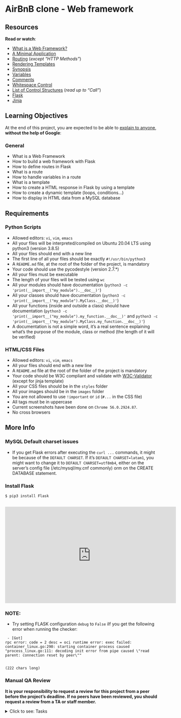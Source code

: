 # AirBnB clone - Web framework

<h2>Resources</h2>

<p><strong>Read or watch</strong>:</p>

<ul>
<li><a href="/rltoken/qk3bO45DSY-P4qmdnEX93w" title="What is a Web Framework?" target="_blank">What is a Web Framework?</a> </li>
<li><a href="/rltoken/DCF-0NHTuXLykc1ijX5HVg" title="A Minimal Application" target="_blank">A Minimal Application</a> </li>
<li><a href="/rltoken/mfdHqOmCsS7veXQ3nK6PcQ" title="Routing" target="_blank">Routing</a> (<em>except “HTTP Methods”</em>)</li>
<li><a href="/rltoken/_dU2691FhIZB3lBtSF5nMg" title="Rendering Templates" target="_blank">Rendering Templates</a> </li>
<li><a href="/rltoken/V24BEPWuJb3yPZpOvA3-Zw" title="Synopsis" target="_blank">Synopsis</a> </li>
<li><a href="/rltoken/GKvdWdthYkstOwnDs9LJWg" title="Variables" target="_blank">Variables</a> </li>
<li><a href="/rltoken/qum7hVpPWLaqMZBQCpcRyA" title="Comments" target="_blank">Comments</a> </li>
<li><a href="/rltoken/LxOb-5Fe9bHvx0TguTDY9g" title="Whitespace Control" target="_blank">Whitespace Control</a> </li>
<li><a href="/rltoken/8D9OoDX5cYQOFXUqwAiCNw" title="List of Control Structures" target="_blank">List of Control Structures</a> (<em>read up to “Call”</em>)</li>
<li><a href="/rltoken/OMqE9vlalgkWcT_3fu4Hvg" title="Flask" target="_blank">Flask</a> </li>
<li><a href="/rltoken/L3kYnmfrbc86Asb4JZq0rg" title="Jinja" target="_blank">Jinja</a> </li>
</ul>

<h2>Learning Objectives</h2>

<p>At the end of this project, you are expected to be able to <a href="/rltoken/lVg3jl6IEzhNeQiHwhC-Fg" title="explain to anyone" target="_blank">explain to anyone</a>, <strong>without the help of Google</strong>:</p>

<h3>General</h3>

<ul>
<li>What is a Web Framework</li>
<li>How to build a web framework with Flask</li>
<li>How to define routes in Flask</li>
<li>What is a route</li>
<li>How to handle variables in a route</li>
<li>What is a template</li>
<li>How to create a HTML response in Flask by using a template</li>
<li>How to create a dynamic template (loops, conditions…)</li>
<li>How to display in HTML data from a MySQL database</li>
</ul>

<h2>Requirements</h2>

<h3>Python Scripts</h3>

<ul>
<li>Allowed editors: <code>vi</code>, <code>vim</code>, <code>emacs</code></li>
<li>All your files will be interpreted/compiled on Ubuntu 20.04 LTS using python3 (version 3.8.5)</li>
<li>All your files should end with a new line</li>
<li>The first line of all your files should be exactly <code>#!/usr/bin/python3</code></li>
<li>A <code>README.md</code> file, at the root of the folder of the project, is mandatory</li>
<li>Your code should use the pycodestyle (version 2.7.*)</li>
<li>All your files must be executable</li>
<li>The length of your files will be tested using <code>wc</code></li>
<li>All your modules should have documentation (<code>python3 -c 'print(__import__("my_module").__doc__)'</code>)</li>
<li>All your classes should have documentation (<code>python3 -c 'print(__import__("my_module").MyClass.__doc__)'</code>)</li>
<li>All your functions (inside and outside a class) should have documentation (<code>python3 -c 'print(__import__("my_module").my_function.__doc__)'</code> and <code>python3 -c 'print(__import__("my_module").MyClass.my_function.__doc__)'</code>)</li>
<li>A documentation is not a simple word, it’s a real sentence explaining what’s the purpose of the module, class or method (the length of it will be verified)</li>
</ul>

<h3>HTML/CSS Files</h3>

<ul>
<li>Allowed editors: <code>vi</code>, <code>vim</code>, <code>emacs</code></li>
<li>All your files should end with a new line</li>
<li>A <code>README.md</code> file at the root of the folder of the project is mandatory</li>
<li>Your code should be W3C compliant and validate with <a href="/rltoken/BABHSFrobycuS0xRtRtXVQ" title="W3C-Validator" target="_blank">W3C-Validator</a> (except for jinja template)</li>
<li>All your CSS files should be in the <code>styles</code> folder</li>
<li>All your images should be in the <code>images</code> folder</li>
<li>You are not allowed to use <code>!important</code> or <code>id</code> (<code>#...</code> in the CSS file)</li>
<li>All tags must be in uppercase</li>
<li>Current screenshots have been done on <code>Chrome 56.0.2924.87</code>. </li>
<li>No cross browsers </li>
</ul>

<h2>More Info</h2>

<h3>MySQL Default charset issues</h3>

<ul>
<li>If you get Flask errors after executing the  <code>curl ...</code> commands, it might be because of the <code>DEFAULT CHARSET</code>. If it’s <code>DEFAULT CHARSET=latam1</code>, you might want to change it to <code>DEFAULT CHARSET=utf8mb4</code>, either on the server’s config file (/etc/mysql/my.cnf commonly) orm on the CREATE DATABASE statement.</li>
</ul>

<h3>Install Flask</h3>

<pre><code>$ pip3 install Flask
</code></pre>

<p><img src="https://s3.eu-west-3.amazonaws.com/hbtn.intranet.project.files/concepts/74/hbnb_step3.png" alt="" loading="lazy" style=""></p>

<iframe width="560" height="315" src="https://www.youtube.com/embed/lzs4nQOiZQY" frameborder="0" allowfullscreen=""></iframe>

<h3>NOTE:</h3>

<ul>
<li>Try setting FLASK configuration <code>debug</code> to <code>False</code>  iIf you get the following error when running the checker:</li>
</ul>

<pre><code> - [Got]
rpc error: code = 2 desc = oci runtime error: exec failed: container_linux.go:290: starting container process caused "process_linux.go:111: decoding init error from pipe caused \"read parent: connection reset by peer\""


(222 chars long)
</code></pre>

<h3>Manual QA Review</h3>

<p><strong>It is your responsibility to request a review for this project from a peer before the project’s deadline. If no peers have been reviewed, you should request a review from a TA or staff member.</strong></p>


<details>
<summary>Click to see: Tasks</summary>

<h3 class="panel-title">
0. Hello Flask!
</h3>

Write a script that starts a Flask web application:</p>

<ul>
<li>Your web application must be listening on <code>0.0.0.0</code>, port <code>5000</code></li>
<li>Routes:

<ul>
<li><code>/</code>: display “Hello HBNB!”</li>
</ul></li>
<li>You must use the option <code>strict_slashes=False</code> in your route definition</li>
</ul>

<pre><code>guillaume@ubuntu:~/AirBnB_v2$ python3 -m web_flask.0-hello_route
* Running on http://0.0.0.0:5000/ (Press CTRL+C to quit)
....
</code></pre>

<p>In another tab:</p>

<pre><code>guillaume@ubuntu:~$ curl 0.0.0.0:5000 ; echo "" | cat -e
Hello HBNB!$
guillaume@ubuntu:~$
</code></pre>

</div>

<div class="list-group">
<!-- Task URLs -->

<!-- Technical information -->
<div class="list-group-item">
<p><strong>Repo:</strong></p>
<ul>
<li>GitHub repository: <code>holbertonschool-AirBnB_clone_v2</code></li>
<li>Directory: <code>web_flask</code></li>
<li>File: <code>0-hello_route.py, __init__.py</code></li>
</ul>
</div>

<h3 class="panel-title">
1. HBNB
</h3>

Write a script that starts a Flask web application:</p>

<ul>
<li>Your web application must be listening on <code>0.0.0.0</code>, port <code>5000</code></li>
<li>Routes:

<ul>
<li><code>/</code>: display “Hello HBNB!”</li>
<li><code>/hbnb</code>: display “HBNB”</li>
</ul></li>
<li>You must use the option <code>strict_slashes=False</code> in your route definition</li>
</ul>

<pre><code>guillaume@ubuntu:~/AirBnB_v2$ python3 -m web_flask.1-hbnb_route
* Running on http://0.0.0.0:5000/ (Press CTRL+C to quit)
....
</code></pre>

<p>In another tab:</p>

<pre><code>guillaume@ubuntu:~$ curl 0.0.0.0:5000/hbnb ; echo "" | cat -e
HBNB$
guillaume@ubuntu:~$
</code></pre>

</div>

<div class="list-group">
<!-- Task URLs -->

<!-- Technical information -->
<div class="list-group-item">
<p><strong>Repo:</strong></p>
<ul>
<li>GitHub repository: <code>holbertonschool-AirBnB_clone_v2</code></li>
<li>Directory: <code>web_flask</code></li>
<li>File: <code>1-hbnb_route.py</code></li>
</ul>
</div>

<h3 class="panel-title">
2. C is fun!
</h3>

Write a script that starts a Flask web application:</p>

<ul>
<li>Your web application must be listening on <code>0.0.0.0</code>, port <code>5000</code></li>
<li>Routes:

<ul>
<li><code>/</code>: display “Hello HBNB!”</li>
<li><code>/hbnb</code>: display “HBNB”</li>
<li><code>/c/<text></code>: display “C ” followed by the value of the <code>text</code> variable (replace underscore <code>_</code> symbols with a space <code></code>)</li>
</ul></li>
<li>You must use the option <code>strict_slashes=False</code> in your route definition</li>
</ul>

<pre><code>guillaume@ubuntu:~/AirBnB_v2$ python3 -m web_flask.2-c_route
* Running on http://0.0.0.0:5000/ (Press CTRL+C to quit)
....
</code></pre>

<p>In another tab:</p>

<pre><code>guillaume@ubuntu:~$ curl 0.0.0.0:5000/c/is_fun ; echo "" | cat -e
C is fun$
guillaume@ubuntu:~$ curl 0.0.0.0:5000/c/cool ; echo "" | cat -e
C cool$
guillaume@ubuntu:~$ curl 0.0.0.0:5000/c
<!DOCTYPE HTML PUBLIC "-//W3C//DTD HTML 3.2 Final//EN">
<title>404 Not Found</title>
<h1>Not Found</h1>
<p>The requested URL was not found on the server.  If you entered the URL manually please check your spelling and try again.</p>
guillaume@ubuntu:~$
</code></pre>

</div>

<div class="list-group">
<!-- Task URLs -->

<!-- Technical information -->
<div class="list-group-item">
<p><strong>Repo:</strong></p>
<ul>
<li>GitHub repository: <code>holbertonschool-AirBnB_clone_v2</code></li>
<li>Directory: <code>web_flask</code></li>
<li>File: <code>2-c_route.py</code></li>
</ul>
</div>

<h3 class="panel-title">
3. Python is cool!
</h3>

Write a script that starts a Flask web application:</p>

<ul>
<li>Your web application must be listening on <code>0.0.0.0</code>, port <code>5000</code></li>
<li>Routes:

<ul>
<li><code>/</code>: display “Hello HBNB!”</li>
<li><code>/hbnb</code>: display “HBNB”</li>
<li><code>/c/<text></code>: display “C ”, followed by the value of the <code>text</code> variable (replace underscore <code>_</code> symbols with a space <code></code>)</li>
<li><code>/python/<text></code>: display “Python ”, followed by the value of the <code>text</code> variable (replace underscore <code>_</code> symbols with a space <code></code>)

<ul>
<li>The default value of <code>text</code> is “is cool”</li>
</ul></li>
</ul></li>
<li>You must use the option <code>strict_slashes=False</code> in your route definition</li>
</ul>

<pre><code>guillaume@ubuntu:~/AirBnB_v2$ python3 -m web_flask.3-python_route
* Running on http://0.0.0.0:5000/ (Press CTRL+C to quit)
....
</code></pre>

<p>In another tab:</p>

<pre><code>guillaume@ubuntu:~$ curl -Ls 0.0.0.0:5000/python/is_magic ; echo "" | cat -e
Python is magic$
guillaume@ubuntu:~$ curl -Ls 0.0.0.0:5000/python ; echo "" | cat -e
Python is cool$
guillaume@ubuntu:~$ curl -Ls 0.0.0.0:5000/python/ ; echo "" | cat -e
Python is cool$
guillaume@ubuntu:~$
</code></pre>

</div>

<div class="list-group">
<!-- Task URLs -->

<!-- Technical information -->
<div class="list-group-item">
<p><strong>Repo:</strong></p>
<ul>
<li>GitHub repository: <code>holbertonschool-AirBnB_clone_v2</code></li>
<li>Directory: <code>web_flask</code></li>
<li>File: <code>3-python_route.py</code></li>
</ul>
</div>

<h3 class="panel-title">
4. Is it a number?
</h3>

Write a script that starts a Flask web application:</p>

<ul>
<li>Your web application must be listening on <code>0.0.0.0</code>, port <code>5000</code></li>
<li>Routes:

<ul>
<li><code>/</code>: display “Hello HBNB!”</li>
<li><code>/hbnb</code>: display “HBNB”</li>
<li><code>/c/<text></code>: display “C ”, followed by the value of the <code>text</code> variable (replace underscore <code>_</code> symbols with a space <code></code>)</li>
<li><code>/python/<text></code>: display “Python ”, followed by the value of the <code>text</code> variable (replace underscore <code>_</code> symbols with a space <code></code>)

<ul>
<li>The default value of <code>text</code> is “is cool”</li>
</ul></li>
<li><code>/number/<n></code>: display “<code>n</code> is a number” <strong>only</strong> if <code>n</code> is an integer</li>
</ul></li>
<li>You must use the option <code>strict_slashes=False</code> in your route definition</li>
</ul>

<pre><code>guillaume@ubuntu:~/AirBnB_v2$ python3 -m web_flask.4-number_route
* Running on http://0.0.0.0:5000/ (Press CTRL+C to quit)
....
</code></pre>

<p>In another tab:</p>

<pre><code>guillaume@ubuntu:~$ curl 0.0.0.0:5000/number/89 ; echo "" | cat -e
89 is a number$
guillaume@ubuntu:~$ curl 0.0.0.0:5000/number/8.9
<!DOCTYPE HTML PUBLIC "-//W3C//DTD HTML 3.2 Final//EN">
<title>404 Not Found</title>
<h1>Not Found</h1>
<p>The requested URL was not found on the server.  If you entered the URL manually please check your spelling and try again.</p>
guillaume@ubuntu:~$ curl 0.0.0.0:5000/number/python
<!DOCTYPE HTML PUBLIC "-//W3C//DTD HTML 3.2 Final//EN">
<title>404 Not Found</title>
<h1>Not Found</h1>
<p>The requested URL was not found on the server.  If you entered the URL manually please check your spelling and try again.</p>
guillaume@ubuntu:~$
</code></pre>

</div>

<div class="list-group">
<!-- Task URLs -->

<!-- Technical information -->
<div class="list-group-item">
<p><strong>Repo:</strong></p>
<ul>
<li>GitHub repository: <code>holbertonschool-AirBnB_clone_v2</code></li>
<li>Directory: <code>web_flask</code></li>
<li>File: <code>4-number_route.py</code></li>
</ul>
</div>

<h3 class="panel-title">
5. Number template
</h3>

Write a script that starts a Flask web application:</p>

<ul>
<li>Your web application must be listening on <code>0.0.0.0</code>, port <code>5000</code></li>
<li>Routes:

<ul>
<li><code>/</code>: display “Hello HBNB!”</li>
<li><code>/hbnb</code>: display “HBNB”</li>
<li><code>/c/<text></code>: display “C ”, followed by the value of the <code>text</code> variable (replace underscore <code>_</code> symbols with a space <code></code>)</li>
<li><code>/python/<text></code>: display “Python ”, followed by the value of the <code>text</code> variable (replace underscore <code>_</code> symbols with a space <code></code>)

<ul>
<li>The default value of <code>text</code> is “is cool”</li>
</ul></li>
<li><code>/number/<n></code>: display “<code>n</code> is a number” <strong>only</strong> if <code>n</code> is an integer</li>
<li><code>/number_template/<n></code>: display a HTML page <strong>only</strong> if <code>n</code> is an integer:

<ul>
<li><code>H1</code> tag: “Number: <code>n</code>” inside the tag <code>BODY</code> </li>
</ul></li>
</ul></li>
<li>You must use the option <code>strict_slashes=False</code> in your route definition</li>
</ul>

<pre><code>guillaume@ubuntu:~/AirBnB_v2$ python3 -m web_flask.5-number_template
* Running on http://0.0.0.0:5000/ (Press CTRL+C to quit)
....
</code></pre>

<p>In another tab:</p>

<pre><code>guillaume@ubuntu:~$ curl 0.0.0.0:5000/number_template/89 ; echo ""
<!DOCTYPE html>
<HTML lang="en">
<HEAD>
<TITLE>HBNB</TITLE>
</HEAD>
<BODY>
<H1>Number: 89</H1>
</BODY>
</HTML>
guillaume@ubuntu:~$ curl 0.0.0.0:5000/number_template/8.9
<!DOCTYPE HTML PUBLIC "-//W3C//DTD HTML 3.2 Final//EN">
<title>404 Not Found</title>
<h1>Not Found</h1>
<p>The requested URL was not found on the server.  If you entered the URL manually please check your spelling and try again.</p>
guillaume@ubuntu:~$ curl 0.0.0.0:5000/number_template/python
<!DOCTYPE HTML PUBLIC "-//W3C//DTD HTML 3.2 Final//EN">
<title>404 Not Found</title>
<h1>Not Found</h1>
<p>The requested URL was not found on the server.  If you entered the URL manually please check your spelling and try again.</p>
guillaume@ubuntu:~$
</code></pre>

</div>

<div class="list-group">
<!-- Task URLs -->

<!-- Technical information -->
<div class="list-group-item">
<p><strong>Repo:</strong></p>
<ul>
<li>GitHub repository: <code>holbertonschool-AirBnB_clone_v2</code></li>
<li>Directory: <code>web_flask</code></li>
<li>File: <code>5-number_template.py, templates/5-number.html</code></li>
</ul>
</div>

<h3 class="panel-title">
6. Odd or even?
</h3>

Write a script that starts a Flask web application:</p>

<ul>
<li>Your web application must be listening on <code>0.0.0.0</code>, port <code>5000</code></li>
<li>Routes:

<ul>
<li><code>/</code>: display “Hello HBNB!”</li>
<li><code>/hbnb</code>: display “HBNB”</li>
<li><code>/c/<text></code>: display “C ”, followed by the value of the <code>text</code> variable (replace underscore <code>_</code> symbols with a space <code></code>)</li>
<li><code>/python/<text></code>: display “Python ”, followed by the value of the <code>text</code> variable (replace underscore <code>_</code> symbols with a space <code></code>)

<ul>
<li>The default value of <code>text</code> is “is cool”</li>
</ul></li>
<li><code>/number/<n></code>: display “<code>n</code> is a number” <strong>only</strong> if <code>n</code> is an integer</li>
<li><code>/number_template/<n></code>: display a HTML page <strong>only</strong> if <code>n</code> is an integer:

<ul>
<li><code>H1</code> tag: “Number: <code>n</code>” inside the tag <code>BODY</code></li>
</ul></li>
<li><code>/number_odd_or_even/<n></code>: display a HTML page <strong>only</strong> if <code>n</code> is an integer:

<ul>
<li><code>H1</code> tag: “Number: <code>n</code> is <code>even|odd</code>” inside the tag <code>BODY</code></li>
</ul></li>
</ul></li>
<li>You must use the option <code>strict_slashes=False</code> in your route definition</li>
</ul>

<pre><code>guillaume@ubuntu:~/AirBnB_v2$ python3 -m web_flask.6-number_odd_or_even
* Running on http://0.0.0.0:5000/ (Press CTRL+C to quit)
....
</code></pre>

<p>In another tab:</p>

<pre><code>guillaume@ubuntu:~$ curl 0.0.0.0:5000/number_odd_or_even/89 ; echo ""
<!DOCTYPE html>
<HTML lang="en">
<HEAD>
<TITLE>HBNB</TITLE>
</HEAD>
<BODY>
<H1>Number: 89 is odd</H1>
</BODY>
</HTML>
guillaume@ubuntu:~$ curl 0.0.0.0:5000/number_odd_or_even/32 ; echo ""
<!DOCTYPE html>
<HTML lang="en">
<HEAD>
<TITLE>HBNB</TITLE>
</HEAD>
<BODY>
<H1>Number: 32 is even</H1>
</BODY>
</HTML>
guillaume@ubuntu:~$ curl 0.0.0.0:5000/number_odd_or_even/python
<!DOCTYPE HTML PUBLIC "-//W3C//DTD HTML 3.2 Final//EN">
<title>404 Not Found</title>
<h1>Not Found</h1>
<p>The requested URL was not found on the server.  If you entered the URL manually please check your spelling and try again.</p>
guillaume@ubuntu:~$
</code></pre>

</div>

<div class="list-group">
<!-- Task URLs -->

<!-- Technical information -->
<div class="list-group-item">
<p><strong>Repo:</strong></p>
<ul>
<li>GitHub repository: <code>holbertonschool-AirBnB_clone_v2</code></li>
<li>Directory: <code>web_flask</code></li>
<li>File: <code>6-number_odd_or_even.py, templates/6-number_odd_or_even.html</code></li>
</ul>
</div>

<h3 class="panel-title">
7. Improve engines
</h3>

Before using Flask to display our HBNB data, you will need to update some part of our engine:</p>

<p>Update <code>FileStorage</code>: (<code>models/engine/file_storage.py</code>)</p>

<ul>
<li>Add a public method <code>def close(self):</code>: call <code>reload()</code> method for deserializing the JSON file to objects</li>
</ul>

<p>Update <code>DBStorage</code>: (<code>models/engine/db_storage.py</code>)</p>

<ul>
<li>Add a public method <code>def close(self):</code>: call <code>remove()</code> method on the private session attribute (<code>self.__session</code>) <a href="/rltoken/Ev0jeeBWNlaFqPAFe-rZKA" title="tips" target="_blank">tips</a> or <code>close()</code> on the class <code>Session</code> <a href="/rltoken/d7XXqTOZnNCO47YVh5ZziQ" title="tips" target="_blank">tips</a></li>
</ul>

<p>Update <code>State</code>: (<code>models/state.py</code>) - If it’s not already present</p>

<ul>
<li>If your storage engine is not <code>DBStorage</code>, add a public getter method <code>cities</code> to return the list of <code>City</code> objects from <code>storage</code> linked to the current <code>State</code></li>
</ul>

<pre><code>guillaume@ubuntu:~/AirBnB_v2$ HBNB_MYSQL_USER=hbnb_dev HBNB_MYSQL_PWD=hbnb_dev_pwd HBNB_MYSQL_HOST=localhost HBNB_MYSQL_DB=hbnb_dev_db HBNB_TYPE_STORAGE=db python3
>>> from models import storage
>>> from models.state import State
>>> len(storage.all(State))
5
>>> len(storage.all(State))
5
>>> # Time to insert new data!
</code></pre>

<p>At this moment, in another tab:</p>

<pre><code>guillaume@ubuntu:~/AirBnB_v2$ echo 'INSERT INTO `states` VALUES ("421a55f1-7d82-45d9-b54c-a76916479545", "Alabama", "2017-03-25 19:42:40","2017-03-25 19:42:40");' | mysql -uroot -p hbnb_dev_db
Enter password:
guillaume@ubuntu:~/AirBnB_v2$
</code></pre>

<p>And let’s go back the Python console:</p>

<pre><code>>>> # Time to insert new data!
>>> len(storage.all(State))
5
>>> # normal: the SQLAlchemy didn't reload his `Session`
>>> # to force it, you must remove the current session to create a new one:
>>> storage.close()
>>> len(storage.all(State))
6
>>> # perfect!
</code></pre>

<p>And for the getter <code>cities</code> in the <code>State</code> model:</p>

<pre><code>guillaume@ubuntu:~/AirBnB_v2$ cat main.py
#!/usr/bin/python3
"""
Test cities access from a state
"""
from models import storage
from models.state import State
from models.city import City

"""
Objects creations
"""
state_1 = State(name="California")
print("New state: {}".format(state_1))
state_1.save()
state_2 = State(name="Arizona")
print("New state: {}".format(state_2))
state_2.save()

city_1_1 = City(state_id=state_1.id, name="Napa")
print("New city: {} in the state: {}".format(city_1_1, state_1))
city_1_1.save()
city_1_2 = City(state_id=state_1.id, name="Sonoma")
print("New city: {} in the state: {}".format(city_1_2, state_1))
city_1_2.save()
city_2_1 = City(state_id=state_2.id, name="Page")
print("New city: {} in the state: {}".format(city_2_1, state_2))
city_2_1.save()


"""
Verification
"""
print("")
all_states = storage.all(State)
for state_id, state in all_states.items():
for city in state.cities:
print("Find the city {} in the state {}".format(city, state))

guillaume@ubuntu:~/AirBnB_v2$
guillaume@ubuntu:~/AirBnB_v2$ rm file.json ; HBNB_TYPE_STORAGE=fs ./main.py
New state: [State] (5b8f1d55-e49c-44dd-ba6f-a3cf8489ae45) {'name': 'California', 'id': '5b8f1d55-e49c-44dd-ba6f-a3cf8489ae45', 'updated_at': datetime.datetime(2017, 12, 11, 19, 27, 52, 509954), 'created_at': datetime.datetime(2017, 12, 11, 19, 27, 52, 509950)}
New state: [State] (a5e5311a-3c19-4995-9485-32c74411b416) {'name': 'Arizona', 'id': 'a5e5311a-3c19-4995-9485-32c74411b416', 'updated_at': datetime.datetime(2017, 12, 11, 19, 27, 52, 510256), 'created_at': datetime.datetime(2017, 12, 11, 19, 27, 52, 510252)}
New city: [City] (e3e36ded-fe56-44f5-bf08-8a27e2b30672) {'name': 'Napa', 'id': 'e3e36ded-fe56-44f5-bf08-8a27e2b30672', 'state_id': '5b8f1d55-e49c-44dd-ba6f-a3cf8489ae45', 'updated_at': datetime.datetime(2017, 12, 11, 19, 27, 52, 510797), 'created_at': datetime.datetime(2017, 12, 11, 19, 27, 52, 510791)} in the state: [State] (5b8f1d55-e49c-44dd-ba6f-a3cf8489ae45) {'name': 'California', 'id': '5b8f1d55-e49c-44dd-ba6f-a3cf8489ae45', 'updated_at': datetime.datetime(2017, 12, 11, 19, 27, 52, 510038), 'created_at': datetime.datetime(2017, 12, 11, 19, 27, 52, 509950)}
New city: [City] (12a58d70-e255-4c1e-8a68-7d5fb924d2d2) {'name': 'Sonoma', 'id': '12a58d70-e255-4c1e-8a68-7d5fb924d2d2', 'state_id': '5b8f1d55-e49c-44dd-ba6f-a3cf8489ae45', 'updated_at': datetime.datetime(2017, 12, 11, 19, 27, 52, 511437), 'created_at': datetime.datetime(2017, 12, 11, 19, 27, 52, 511432)} in the state: [State] (5b8f1d55-e49c-44dd-ba6f-a3cf8489ae45) {'name': 'California', 'id': '5b8f1d55-e49c-44dd-ba6f-a3cf8489ae45', 'updated_at': datetime.datetime(2017, 12, 11, 19, 27, 52, 510038), 'created_at': datetime.datetime(2017, 12, 11, 19, 27, 52, 509950)}
New city: [City] (a693bdb9-e0ca-4521-adfd-e1a93c093b4b) {'name': 'Page', 'id': 'a693bdb9-e0ca-4521-adfd-e1a93c093b4b', 'state_id': 'a5e5311a-3c19-4995-9485-32c74411b416', 'updated_at': datetime.datetime(2017, 12, 11, 19, 27, 52, 511873), 'created_at': datetime.datetime(2017, 12, 11, 19, 27, 52, 511869)} in the state: [State] (a5e5311a-3c19-4995-9485-32c74411b416) {'name': 'Arizona', 'id': 'a5e5311a-3c19-4995-9485-32c74411b416', 'updated_at': datetime.datetime(2017, 12, 11, 19, 27, 52, 510373), 'created_at': datetime.datetime(2017, 12, 11, 19, 27, 52, 510252)}

Find the city [City] (e3e36ded-fe56-44f5-bf08-8a27e2b30672) {'name': 'Napa', 'id': 'e3e36ded-fe56-44f5-bf08-8a27e2b30672', 'state_id': '5b8f1d55-e49c-44dd-ba6f-a3cf8489ae45', 'updated_at': datetime.datetime(2017, 12, 11, 19, 27, 52, 510953), 'created_at': datetime.datetime(2017, 12, 11, 19, 27, 52, 510791)} in the state [State] (5b8f1d55-e49c-44dd-ba6f-a3cf8489ae45) {'name': 'California', 'id': '5b8f1d55-e49c-44dd-ba6f-a3cf8489ae45', 'updated_at': datetime.datetime(2017, 12, 11, 19, 27, 52, 510038), 'created_at': datetime.datetime(2017, 12, 11, 19, 27, 52, 509950)}
Find the city [City] (12a58d70-e255-4c1e-8a68-7d5fb924d2d2) {'name': 'Sonoma', 'id': '12a58d70-e255-4c1e-8a68-7d5fb924d2d2', 'state_id': '5b8f1d55-e49c-44dd-ba6f-a3cf8489ae45', 'updated_at': datetime.datetime(2017, 12, 11, 19, 27, 52, 511513), 'created_at': datetime.datetime(2017, 12, 11, 19, 27, 52, 511432)} in the state [State] (5b8f1d55-e49c-44dd-ba6f-a3cf8489ae45) {'name': 'California', 'id': '5b8f1d55-e49c-44dd-ba6f-a3cf8489ae45', 'updated_at': datetime.datetime(2017, 12, 11, 19, 27, 52, 510038), 'created_at': datetime.datetime(2017, 12, 11, 19, 27, 52, 509950)}
Find the city [City] (a693bdb9-e0ca-4521-adfd-e1a93c093b4b) {'name': 'Page', 'id': 'a693bdb9-e0ca-4521-adfd-e1a93c093b4b', 'state_id': 'a5e5311a-3c19-4995-9485-32c74411b416', 'updated_at': datetime.datetime(2017, 12, 11, 19, 27, 52, 512073), 'created_at': datetime.datetime(2017, 12, 11, 19, 27, 52, 511869)} in the state [State] (a5e5311a-3c19-4995-9485-32c74411b416) {'name': 'Arizona', 'id': 'a5e5311a-3c19-4995-9485-32c74411b416', 'updated_at': datetime.datetime(2017, 12, 11, 19, 27, 52, 510373), 'created_at': datetime.datetime(2017, 12, 11, 19, 27, 52, 510252)}
guillaume@ubuntu:~/AirBnB_v2$
</code></pre>

</div>

<div class="list-group">
<!-- Task URLs -->

<!-- Technical information -->
<div class="list-group-item">
<p><strong>Repo:</strong></p>
<ul>
<li>GitHub repository: <code>holbertonschool-AirBnB_clone_v2</code></li>
<li>File: <code>models/engine/file_storage.py, models/engine/db_storage.py, models/state.py</code></li>
</ul>
</div>

<h3 class="panel-title">
8. List of states
</h3>

Write a script that starts a Flask web application:</p>

<ul>
<li>Your web application must be listening on <code>0.0.0.0</code>, port <code>5000</code></li>
<li>You must use <code>storage</code> for fetching data from the storage engine (<code>FileStorage</code> or <code>DBStorage</code>) => <code>from models import storage</code> and <code>storage.all(...)</code></li>
<li>After each request you must remove the current SQLAlchemy Session:

<ul>
<li>Declare a method to handle <code>@app.teardown_appcontext</code></li>
<li>Call in this method <code>storage.close()</code></li>
</ul></li>
<li>Routes:

<ul>
<li><code>/states_list</code>: display a HTML page: (inside the tag <code>BODY</code>)

<ul>
<li><code>H1</code> tag: “States”</li>
<li><code>UL</code> tag: with the list of all <code>State</code> objects present in <code>DBStorage</code> <strong>sorted by <code>name</code></strong> (A->Z) <a href="/rltoken/UVC1Bw_-nfa_0T2gv1MuQg" title="tip" target="_blank">tip</a>

<ul>
<li><code>LI</code> tag: description of one <code>State</code>: <code><state.id>: <B><state.name></B></code></li>
</ul></li>
</ul></li>
</ul></li>
<li><strong>NOTE: Students have reported that this one does not work - use the next on instead.</strong> Import this <a href="https://s3.eu-west-3.amazonaws.com/hbtn.intranet.project.files/holbertonschool-higher-level_programming+/290/7-states_list.sql" title="7-dump" target="_blank">7-dump</a> to have some data</li>
<li>Import this <a href="https://s3.eu-west-3.amazonaws.com/hbtn.intranet.project.files/holbertonschool-higher-level_programming+/290/100-hbnb.sql" title="100-dump" target="_blank">100-dump</a> to have some data</li>
<li>You must use the option <code>strict_slashes=False</code> in your route definition</li>
</ul>

<p><strong>IMPORTANT</strong></p>

<ul>
<li>Make sure you have a running and valid <code>setup_mysql_dev.sql</code> in your <code>AirBnB_clone_v2</code> repository (<a href="/rltoken/-Sz0UGvAe4_SLfTbSXSbzg" title="Task" target="_blank">Task</a>)</li>
<li>Make sure all tables are created when you run <code>echo "quit" | HBNB_MYSQL_USER=hbnb_dev HBNB_MYSQL_PWD=hbnb_dev_pwd HBNB_MYSQL_HOST=localhost HBNB_MYSQL_DB=hbnb_dev_db HBNB_TYPE_STORAGE=db ./console.py</code></li>
</ul>

<pre><code>guillaume@ubuntu:~/AirBnB_v2$ curl -o 7-dump.sql "https://s3.eu-west-3.amazonaws.com/hbtn.intranet.project.files/holbertonschool-higher-level_programming+/290/100-hbnb.sql"
guillaume@ubuntu:~/AirBnB_v2$ cat 7-dump.sql | mysql -uroot -p
Enter password:
guillaume@ubuntu:~/AirBnB_v2$ HBNB_MYSQL_USER=hbnb_dev HBNB_MYSQL_PWD=hbnb_dev_pwd HBNB_MYSQL_HOST=localhost HBNB_MYSQL_DB=hbnb_dev_db HBNB_TYPE_STORAGE=db python3 -m web_flask.7-states_list
* Running on http://0.0.0.0:5000/ (Press CTRL+C to quit)
....
</code></pre>

<p>In another tab:</p>

<pre><code>guillaume@ubuntu:~$ curl 0.0.0.0:5000/states_list ; echo ""
<!DOCTYPE html>
<HTML lang="en">
<HEAD>
<TITLE>HBNB</TITLE>
</HEAD>
<BODY>
<H1>States</H1>
<UL>

<LI>421a55f4-7d82-47d9-b54c-a76916479545: <B>Alabama</B></LI>

<LI>421a55f4-7d82-47d9-b54c-a76916479546: <B>Arizona</B></LI>

<LI>421a55f4-7d82-47d9-b54c-a76916479547: <B>California</B></LI>

<LI>421a55f4-7d82-47d9-b54c-a76916479548: <B>Colorado</B></LI>

<LI>421a55f4-7d82-47d9-b54c-a76916479549: <B>Florida</B></LI>

<LI>421a55f4-7d82-47d9-b54c-a76916479550: <B>Georgia</B></LI>

<LI>421a55f4-7d82-47d9-b54c-a76916479551: <B>Hawaii</B></LI>

<LI>421a55f4-7d82-47d9-b54c-a76916479552: <B>Illinois</B></LI>

<LI>421a55f4-7d82-47d9-b54c-a76916479553: <B>Indiana</B></LI>

<LI>421a55f4-7d82-47d9-b54c-a76916479554: <B>Louisiana</B></LI>

<LI>421a55f4-7d82-47d9-b54c-a76916479555: <B>Minnesota</B></LI>

<LI>421a55f4-7d82-47d9-b54c-a76916479556: <B>Mississippi</B></LI>

<LI>421a55f4-7d82-47d9-b54c-a76916479557: <B>Oregon</B></LI>

</UL>
</BODY>
</HTML>
guillaume@ubuntu:~$
</code></pre>

</div>

<div class="list-group">
<!-- Task URLs -->

<!-- Technical information -->
<div class="list-group-item">
<p><strong>Repo:</strong></p>
<ul>
<li>GitHub repository: <code>holbertonschool-AirBnB_clone_v2</code></li>
<li>File: <code>web_flask/7-states_list.py, web_flask/templates/7-states_list.html</code></li>
</ul>
</div>

<h3 class="panel-title">
9. Cities by states
</h3>

Write a script that starts a Flask web application:</p>

<ul>
<li>Your web application must be listening on <code>0.0.0.0</code>, port <code>5000</code></li>
<li>You must use <code>storage</code> for fetching data from the storage engine (<code>FileStorage</code> or <code>DBStorage</code>) => <code>from models import storage</code> and <code>storage.all(...)</code></li>
<li>To load all cities of a <code>State</code>:

<ul>
<li>If your storage engine is <code>DBStorage</code>, you must use <code>cities</code> relationship</li>
<li>Otherwise, use the public getter method <code>cities</code></li>
</ul></li>
<li>After each request you must remove the current SQLAlchemy Session:

<ul>
<li>Declare a method to handle <code>@app.teardown_appcontext</code></li>
<li>Call in this method <code>storage.close()</code></li>
</ul></li>
<li>Routes:

<ul>
<li><code>/cities_by_states</code>: display a HTML page: (inside the tag <code>BODY</code>)

<ul>
<li><code>H1</code> tag: “States”</li>
<li><code>UL</code> tag: with the list of all <code>State</code> objects present in <code>DBStorage</code> <strong>sorted by <code>name</code></strong> (A->Z) <a href="/rltoken/UVC1Bw_-nfa_0T2gv1MuQg" title="tip" target="_blank">tip</a>

<ul>
<li><code>LI</code> tag: description of one <code>State</code>: <code><state.id>: <B><state.name></B></code> + <code>UL</code> tag: with the list of <code>City</code> objects linked to the <code>State</code> <strong>sorted by <code>name</code></strong> (A->Z)

<ul>
<li><code>LI</code> tag: description of one <code>City</code>: <code><city.id>: <B><city.name></B></code></li>
</ul></li>
</ul></li>
</ul></li>
</ul></li>
<li><strong>NOTE: Students have reported that this one does not work - use the next on instead.</strong> Import this <a href="https://s3.eu-west-3.amazonaws.com/hbtn.intranet.project.files/holbertonschool-higher-level_programming+/290/7-states_list.sql" title="7-dump" target="_blank">7-dump</a> to have some data</li>
<li>Import this <a href="https://s3.eu-west-3.amazonaws.com/hbtn.intranet.project.files/holbertonschool-higher-level_programming+/290/100-hbnb.sql" title="100-dump" target="_blank">100-dump</a> to have some data</li>
<li>You must use the option <code>strict_slashes=False</code> in your route definition</li>
</ul>

<p><strong>IMPORTANT</strong></p>

<ul>
<li>Make sure you have a running and valid <code>setup_mysql_dev.sql</code> in your <code>AirBnB_clone_v2</code> repository (<a href="/rltoken/gIfF4l2eWBO13bfNduSG4w" title="Task" target="_blank">Task</a>)</li>
<li>Make sure all tables are created when you run <code>echo "quit" | HBNB_MYSQL_USER=hbnb_dev HBNB_MYSQL_PWD=hbnb_dev_pwd HBNB_MYSQL_HOST=localhost HBNB_MYSQL_DB=hbnb_dev_db HBNB_TYPE_STORAGE=db ./console.py</code></li>
</ul>

<pre><code>guillaume@ubuntu:~/AirBnB_v2$ curl -o 7-dump.sql "https://s3.eu-west-3.amazonaws.com/hbtn.intranet.project.files/holbertonschool-higher-level_programming+/290/100-hbnb.sql"
guillaume@ubuntu:~/AirBnB_v2$ cat 7-dump.sql | mysql -uroot -p
Enter password:
guillaume@ubuntu:~/AirBnB_v2$ HBNB_MYSQL_USER=hbnb_dev HBNB_MYSQL_PWD=hbnb_dev_pwd HBNB_MYSQL_HOST=localhost HBNB_MYSQL_DB=hbnb_dev_db HBNB_TYPE_STORAGE=db python3 -m web_flask.8-cities_by_states
* Running on http://0.0.0.0:5000/ (Press CTRL+C to quit)
....
</code></pre>

<p>In another tab:</p>

<pre><code>guillaume@ubuntu:~$ curl 0.0.0.0:5000/cities_by_states ; echo ""
<!DOCTYPE html>
<HTML lang="en">
<HEAD>
<TITLE>HBNB</TITLE>
</HEAD>
<BODY>
<H1>States</H1>
<UL>

<LI>421a55f4-7d82-47d9-b54c-a76916479545: <B>Alabama</B>
<UL>

<LI>521a55f4-7d82-47d9-b54c-a76916479545: <B>Akron</B></LI>

<LI>531a55f4-7d82-47d9-b54c-a76916479545: <B>Babbie</B></LI>

<LI>541a55f4-7d82-47d9-b54c-a76916479545: <B>Calera</B></LI>

<LI>551a55f4-7d82-47d9-b54c-a76916479545: <B>Fairfield</B></LI>

</UL>
</LI>

<LI>421a55f4-7d82-47d9-b54c-a76916479546: <B>Arizona</B>
<UL>

<LI>521a55f4-7d82-47d9-b54c-a76916479546: <B>Douglas</B></LI>

<LI>531a55f4-7d82-47d9-b54c-a76916479546: <B>Kearny</B></LI>

<LI>541a55f4-7d82-47d9-b54c-a76916479546: <B>Tempe</B></LI>

</UL>
</LI>

<LI>421a55f4-7d82-47d9-b54c-a76916479547: <B>California</B>
<UL>

<LI>541a55f4-7d82-47d9-b54c-a76916479547: <B>Fremont</B></LI>

<LI>551a55f4-7d82-47d9-b54c-a76916479547: <B>Napa</B></LI>

<LI>521a55f4-7d82-47d9-b54c-a76916479547: <B>San Francisco</B></LI>

<LI>531a55f4-7d82-47d9-b54c-a76916479547: <B>San Jose</B></LI>

<LI>561a55f4-7d82-47d9-b54c-a76916479547: <B>Sonoma</B></LI>

</UL>
</LI>

<LI>421a55f4-7d82-47d9-b54c-a76916479548: <B>Colorado</B>
<UL>

<LI>521a55f4-7d82-47d9-b54c-a76916479548: <B>Denver</B></LI>

</UL>
</LI>

<LI>421a55f4-7d82-47d9-b54c-a76916479549: <B>Florida</B>
<UL>

<LI>521a55f4-7d82-47d9-b54c-a76916479549: <B>Miami</B></LI>

<LI>531a55f4-7d82-47d9-b54c-a76916479549: <B>Orlando</B></LI>

</UL>
</LI>

<LI>421a55f4-7d82-47d9-b54c-a76916479550: <B>Georgia</B>
<UL>

</UL>
</LI>

<LI>421a55f4-7d82-47d9-b54c-a76916479551: <B>Hawaii</B>
<UL>

<LI>521a55f4-7d82-47d9-b54c-a76916479551: <B>Honolulu</B></LI>

<LI>531a55f4-7d82-47d9-b54c-a76916479551: <B>Kailua</B></LI>

<LI>541a55f4-7d82-47d9-b54c-a76916479551: <B>Pearl city</B></LI>

</UL>
</LI>

<LI>421a55f4-7d82-47d9-b54c-a76916479552: <B>Illinois</B>
<UL>

<LI>521a55f4-7d82-47d9-b54c-a76916479552: <B>Chicago</B></LI>

<LI>561a55f4-7d82-47d9-b54c-a76916479552: <B>Joliet</B></LI>

<LI>541a55f4-7d82-47d9-b54c-a76916479552: <B>Naperville</B></LI>

<LI>531a55f4-7d82-47d9-b54c-a76916479552: <B>Peoria</B></LI>

<LI>551a55f4-7d82-47d9-b54c-a76916479552: <B>Urbana</B></LI>

</UL>
</LI>

<LI>421a55f4-7d82-47d9-b54c-a76916479553: <B>Indiana</B>
<UL>

</UL>
</LI>

<LI>421a55f4-7d82-47d9-b54c-a76916479554: <B>Louisiana</B>
<UL>

<LI>531a55f4-7d82-47d9-b54c-a76916479554: <B>Baton rouge</B></LI>

<LI>541a55f4-7d82-47d9-b54c-a76916479554: <B>Lafayette</B></LI>

<LI>521a55f4-7d82-47d9-b54c-a76916479554: <B>New Orleans</B></LI>

</UL>
</LI>

<LI>421a55f4-7d82-47d9-b54c-a76916479555: <B>Minnesota</B>
<UL>

<LI>521a55f4-7d82-47d9-b54c-a76916479555: <B>Saint Paul</B></LI>

</UL>
</LI>

<LI>421a55f4-7d82-47d9-b54c-a76916479556: <B>Mississippi</B>
<UL>

<LI>521a55f4-7d82-47d9-b54c-a76916479556: <B>Jackson</B></LI>

<LI>541a55f4-7d82-47d9-b54c-a76916479556: <B>Meridian</B></LI>

<LI>531a55f4-7d82-47d9-b54c-a76916479556: <B>Tupelo</B></LI>

</UL>
</LI>

<LI>421a55f4-7d82-47d9-b54c-a76916479557: <B>Oregon</B>
<UL>

<LI>531a55f4-7d82-47d9-b54c-a76916479557: <B>Eugene</B></LI>

<LI>521a55f4-7d82-47d9-b54c-a76916479557: <B>Portland</B></LI>

</UL>
</LI>

</UL>
</BODY>
</HTML>
guillaume@ubuntu:~$
</code></pre>

<p><img src="https://s3.eu-west-3.amazonaws.com/hbtn.intranet/uploads/medias/2020/9/9a7ae8155274b17881442200437e8793cf08de48.jpg?X-Amz-Algorithm=AWS4-HMAC-SHA256&X-Amz-Credential=AKIA4MYA5JM5DUTZGMZG%2F20231211%2Feu-west-3%2Fs3%2Faws4_request&X-Amz-Date=20231211T061941Z&X-Amz-Expires=86400&X-Amz-SignedHeaders=host&X-Amz-Signature=57cc4d9fcaaa47a88ef07e5ed24d30867a5f9fd3a282ea3b3c94f749d44bcc06" alt="" loading="lazy" style=""></p>

</div>

<div class="list-group">
<!-- Task URLs -->

<!-- Technical information -->
<div class="list-group-item">
<p><strong>Repo:</strong></p>
<ul>
<li>GitHub repository: <code>holbertonschool-AirBnB_clone_v2</code></li>
<li>File: <code>web_flask/8-cities_by_states.py, web_flask/templates/8-cities_by_states.html</code></li>
</ul>
</div>

<h3 class="panel-title">
10. States and State
</h3>

Write a script that starts a Flask web application:</p>

<ul>
<li>Your web application must be listening on <code>0.0.0.0</code>, port <code>5000</code></li>
<li>You must use <code>storage</code> for fetching data from the storage engine (<code>FileStorage</code> or <code>DBStorage</code>) => <code>from models import storage</code> and <code>storage.all(...)</code></li>
<li>To load all cities of a <code>State</code>:

<ul>
<li>If your storage engine is <code>DBStorage</code>, you must use <code>cities</code> relationship</li>
<li>Otherwise, use the public getter method <code>cities</code></li>
</ul></li>
<li>After each request you must remove the current SQLAlchemy Session:

<ul>
<li>Declare a method to handle <code>@app.teardown_appcontext</code></li>
<li>Call in this method <code>storage.close()</code></li>
</ul></li>
<li>Routes:

<ul>
<li><code>/states</code>: display a HTML page: (inside the tag <code>BODY</code>)

<ul>
<li><code>H1</code> tag: “States”</li>
<li><code>UL</code> tag: with the list of all <code>State</code> objects present in <code>DBStorage</code> <strong>sorted by <code>name</code></strong> (A->Z) <a href="/rltoken/UVC1Bw_-nfa_0T2gv1MuQg" title="tip" target="_blank">tip</a>

<ul>
<li><code>LI</code> tag: description of one <code>State</code>: <code><state.id>: <B><state.name></B></code></li>
</ul></li>
</ul></li>
<li><code>/states/<id></code>: display a HTML page: (inside the tag <code>BODY</code>)

<ul>
<li>If a <code>State</code> object is found with this <code>id</code>:

<ul>
<li><code>H1</code> tag: “State: <state.name>”</state.name></li>
<li><code>H3</code> tag: “Cities:”</li>
<li><code>UL</code> tag: with the list of <code>City</code> objects linked to the <code>State</code> <strong>sorted by <code>name</code></strong> (A->Z)

<ul>
<li><code>LI</code> tag: description of one <code>City</code>: <code><city.id>: <B><city.name></B></code></li>
</ul></li>
</ul></li>
<li>Otherwise:

<ul>
<li><code>H1</code> tag: “Not found!”</li>
</ul></li>
</ul></li>
</ul></li>
<li>You must use the option <code>strict_slashes=False</code> in your route definition</li>
<li><strong>NOTE: Students have reported that this one does not work - use the next on instead.</strong> Import this <a href="https://s3.eu-west-3.amazonaws.com/hbtn.intranet.project.files/holbertonschool-higher-level_programming+/290/7-states_list.sql" title="7-dump" target="_blank">7-dump</a> to have some data</li>
<li>Import this <a href="https://s3.eu-west-3.amazonaws.com/hbtn.intranet.project.files/holbertonschool-higher-level_programming+/290/100-hbnb.sql" title="100-dump" target="_blank">100-dump</a> to have some data</li>
</ul>

<p><strong>IMPORTANT</strong></p>

<ul>
<li>Make sure you have a running and valid <code>setup_mysql_dev.sql</code> in your <code>AirBnB_clone_v2</code> repository (<a href="/rltoken/gIfF4l2eWBO13bfNduSG4w" title="Task" target="_blank">Task</a>)</li>
<li>Make sure all tables are created when you run <code>echo "quit" | HBNB_MYSQL_USER=hbnb_dev HBNB_MYSQL_PWD=hbnb_dev_pwd HBNB_MYSQL_HOST=localhost HBNB_MYSQL_DB=hbnb_dev_db HBNB_TYPE_STORAGE=db ./console.py</code></li>
</ul>

<pre><code>guillaume@ubuntu:~/AirBnB_v2$ curl -o 7-dump.sql "https://s3.eu-west-3.amazonaws.com/hbtn.intranet.project.files/holbertonschool-higher-level_programming+/290/100-hbnb.sql"
guillaume@ubuntu:~/AirBnB_v2$ cat 7-dump.sql | mysql -uroot -p
Enter password:
guillaume@ubuntu:~/AirBnB_v2$ HBNB_MYSQL_USER=hbnb_dev HBNB_MYSQL_PWD=hbnb_dev_pwd HBNB_MYSQL_HOST=localhost HBNB_MYSQL_DB=hbnb_dev_db HBNB_TYPE_STORAGE=db python3 -m web_flask.9-states
* Running on http://0.0.0.0:5000/ (Press CTRL+C to quit)
....
</code></pre>

<p>In another tab:</p>

<pre><code>guillaume@ubuntu:~$ curl 0.0.0.0:5000/states ; echo ""
<!DOCTYPE html>
<HTML lang="en">
<HEAD>
<TITLE>HBNB</TITLE>
</HEAD>
<BODY>

<H1>States</H1>
<UL>

<LI>421a55f4-7d82-47d9-b54c-a76916479545: <B>Alabama</B></LI>

<LI>421a55f4-7d82-47d9-b54c-a76916479546: <B>Arizona</B></LI>

<LI>421a55f4-7d82-47d9-b54c-a76916479547: <B>California</B></LI>

<LI>421a55f4-7d82-47d9-b54c-a76916479548: <B>Colorado</B></LI>

<LI>421a55f4-7d82-47d9-b54c-a76916479549: <B>Florida</B></LI>

<LI>421a55f4-7d82-47d9-b54c-a76916479550: <B>Georgia</B></LI>

<LI>421a55f4-7d82-47d9-b54c-a76916479551: <B>Hawaii</B></LI>

<LI>421a55f4-7d82-47d9-b54c-a76916479552: <B>Illinois</B></LI>

<LI>421a55f4-7d82-47d9-b54c-a76916479553: <B>Indiana</B></LI>

<LI>421a55f4-7d82-47d9-b54c-a76916479554: <B>Louisiana</B></LI>

<LI>421a55f4-7d82-47d9-b54c-a76916479555: <B>Minnesota</B></LI>

<LI>421a55f4-7d82-47d9-b54c-a76916479556: <B>Mississippi</B></LI>

<LI>421a55f4-7d82-47d9-b54c-a76916479557: <B>Oregon</B></LI>

</UL>

</BODY>
</HTML>
guillaume@ubuntu:~$ curl 0.0.0.0:5000/states/421a55f4-7d82-47d9-b54c-a76916479552 ; echo ""
<!DOCTYPE html>
<HTML lang="en">
<HEAD>
<TITLE>HBNB</TITLE>
</HEAD>
<BODY>

<H1>State: Illinois</H1>
<H3>Cities:</H3>
<UL>
<LI>521a55f4-7d82-47d9-b54c-a76916479552: <B>Chicago</B></LI>

<LI>561a55f4-7d82-47d9-b54c-a76916479552: <B>Joliet</B></LI>

<LI>541a55f4-7d82-47d9-b54c-a76916479552: <B>Naperville</B></LI>

<LI>531a55f4-7d82-47d9-b54c-a76916479552: <B>Peoria</B></LI>

<LI>551a55f4-7d82-47d9-b54c-a76916479552: <B>Urbana</B></LI>
</UL>

</BODY>
</HTML>
guillaume@ubuntu:~$ curl 0.0.0.0:5000/states/holberton ; echo ""
<!DOCTYPE html>
<HTML lang="en">
<HEAD>
<TITLE>HBNB</TITLE>
</HEAD>
<BODY>

<H1>Not found!</H1>

</BODY>
</HTML>
guillaume@ubuntu:~$
</code></pre>

</div>

<div class="list-group">
<!-- Task URLs -->

<!-- Technical information -->
<div class="list-group-item">
<p><strong>Repo:</strong></p>
<ul>
<li>GitHub repository: <code>holbertonschool-AirBnB_clone_v2</code></li>
<li>File: <code>web_flask/9-states.py, web_flask/templates/9-states.html</code></li>
</ul>
</div>

<h3 class="panel-title">
11. HBNB filters
</h3>

Write a script that starts a Flask web application:</p>

<ul>
<li>Your web application must be listening on <code>0.0.0.0</code>, port <code>5000</code></li>
<li>You must use <code>storage</code> for fetching data from the storage engine (<code>FileStorage</code> or <code>DBStorage</code>) => <code>from models import storage</code> and <code>storage.all(...)</code></li>
<li>To load all cities of a <code>State</code>:

<ul>
<li>If your storage engine is <code>DBStorage</code>, you must use <code>cities</code> relationship</li>
<li>Otherwise, use the public getter method <code>cities</code></li>
</ul></li>
<li>After each request you must remove the current SQLAlchemy Session:

<ul>
<li>Declare a method to handle <code>@app.teardown_appcontext</code></li>
<li>Call in this method <code>storage.close()</code></li>
</ul></li>
<li>Routes:

<ul>
<li><code>/hbnb_filters</code>: display a HTML page like <code>6-index.html</code>, which was done during the project <a href="/rltoken/LSsy0WYsMdxl-zlZqbAthg" title="0x01. AirBnB clone - Web static" target="_blank">0x01. AirBnB clone - Web static</a>

<ul>
<li>Copy files <code>3-footer.css</code>, <code>3-header.css</code>, <code>4-common.css</code> and <code>6-filters.css</code> from <code>web_static/styles/</code> to the folder <code>web_flask/static/styles</code></li>
<li>Copy files <code>icon.png</code> and <code>logo.png</code> from <code>web_static/images/</code> to the folder <code>web_flask/static/images</code></li>
<li>Update <code>.popover</code> class in <code>6-filters.css</code> to allow scrolling in the popover and a max height of 300 pixels.</li>
<li>Use <code>6-index.html</code> content as source code for the template <code>10-hbnb_filters.html</code>:

<ul>
<li>Replace the content of the <code>H4</code> tag under each filter title (<code>H3</code> States and <code>H3</code> Amenities) by <code>&nbsp;</code></li>
</ul></li>
<li><code>State</code>, <code>City</code> and <code>Amenity</code> objects must be loaded from <code>DBStorage</code> and <strong>sorted by name</strong> (A->Z)</li>
</ul></li>
</ul></li>
<li>You must use the option <code>strict_slashes=False</code> in your route definition</li>
<li>Import this <a href="https://s3.eu-west-3.amazonaws.com/hbtn.intranet.project.files/holbertonschool-higher-level_programming+/290/10-hbnb_filters.sql" title="10-dump" target="_blank">10-dump</a> to have some data</li>
</ul>

<p><strong>IMPORTANT</strong></p>

<ul>
<li>Make sure you have a running and valid <code>setup_mysql_dev.sql</code> in your <code>AirBnB_clone_v2</code> repository (<a href="/rltoken/gIfF4l2eWBO13bfNduSG4w" title="Task" target="_blank">Task</a>)</li>
<li>Make sure all tables are created when you run <code>echo "quit" | HBNB_MYSQL_USER=hbnb_dev HBNB_MYSQL_PWD=hbnb_dev_pwd HBNB_MYSQL_HOST=localhost HBNB_MYSQL_DB=hbnb_dev_db HBNB_TYPE_STORAGE=db ./console.py</code></li>
</ul>

<pre><code>guillaume@ubuntu:~/AirBnB_v2$ curl -o 10-dump.sql "https://s3.eu-west-3.amazonaws.com/hbtn.intranet.project.files/holbertonschool-higher-level_programming+/290/10-hbnb_filters.sql"
guillaume@ubuntu:~/AirBnB_v2$ cat 10-dump.sql | mysql -uroot -p
Enter password:
guillaume@ubuntu:~/AirBnB_v2$ HBNB_MYSQL_USER=hbnb_dev HBNB_MYSQL_PWD=hbnb_dev_pwd HBNB_MYSQL_HOST=localhost HBNB_MYSQL_DB=hbnb_dev_db HBNB_TYPE_STORAGE=db python3 -m web_flask.10-hbnb_filters
* Running on http://0.0.0.0:5000/ (Press CTRL+C to quit)
....
</code></pre>

<p>In the browser:</p>

<p><img src="https://s3.eu-west-3.amazonaws.com/hbtn.intranet/uploads/medias/2020/9/4f993ec8ca2a2f639a80887667106ac63a0a3701.jpg?X-Amz-Algorithm=AWS4-HMAC-SHA256&X-Amz-Credential=AKIA4MYA5JM5DUTZGMZG%2F20231211%2Feu-west-3%2Fs3%2Faws4_request&X-Amz-Date=20231211T061941Z&X-Amz-Expires=86400&X-Amz-SignedHeaders=host&X-Amz-Signature=b38cb283116e19862ffedd792d430f63a59dec2ba6a3397dfe533142b3dde829" alt="" loading="lazy" style="">
<img src="https://s3.eu-west-3.amazonaws.com/hbtn.intranet/uploads/medias/2020/9/1549b553d726cc37f64440be910cb6b858aa32ae.jpg?X-Amz-Algorithm=AWS4-HMAC-SHA256&X-Amz-Credential=AKIA4MYA5JM5DUTZGMZG%2F20231211%2Feu-west-3%2Fs3%2Faws4_request&X-Amz-Date=20231211T061941Z&X-Amz-Expires=86400&X-Amz-SignedHeaders=host&X-Amz-Signature=0912e3082a411357922641d92f1d909071a13dab04cc6e7912f577d86eae3eb8" alt="" loading="lazy" style="">
<img src="https://s3.eu-west-3.amazonaws.com/hbtn.intranet/uploads/medias/2020/9/94b3a416ba1551c59701eb6672ac0a36fbebba14.jpg?X-Amz-Algorithm=AWS4-HMAC-SHA256&X-Amz-Credential=AKIA4MYA5JM5DUTZGMZG%2F20231211%2Feu-west-3%2Fs3%2Faws4_request&X-Amz-Date=20231211T061941Z&X-Amz-Expires=86400&X-Amz-SignedHeaders=host&X-Amz-Signature=3b0baca0dfd6a2275d0209770cfc64fcf0500e803d1262124fa14c7a756696cf" alt="" loading="lazy" style="">
<img src="https://s3.eu-west-3.amazonaws.com/hbtn.intranet/uploads/medias/2020/9/1e559707dd34a37564dc10e54b707815a516d363.jpg?X-Amz-Algorithm=AWS4-HMAC-SHA256&X-Amz-Credential=AKIA4MYA5JM5DUTZGMZG%2F20231211%2Feu-west-3%2Fs3%2Faws4_request&X-Amz-Date=20231211T061941Z&X-Amz-Expires=86400&X-Amz-SignedHeaders=host&X-Amz-Signature=afcdcf0af30c2c0abedf74ac1cd22947ac1b1fa751348f4f92f51a9ce81fc284" alt="" loading="lazy" style=""></p>

</div>

<div class="list-group">
<!-- Task URLs -->

<!-- Technical information -->
<div class="list-group-item">
<p><strong>Repo:</strong></p>
<ul>
<li>GitHub repository: <code>holbertonschool-AirBnB_clone_v2</code></li>
<li>File: <code>web_flask/10-hbnb_filters.py, web_flask/templates/10-hbnb_filters.html, web_flask/static/</code></li>
</ul>
</div>

</details>
